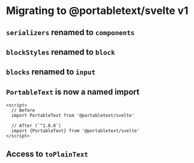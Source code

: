 # Migrating to @portabletext/svelte v1

## `serializers` renamed to `components`

## `blockStyles` renamed to `block`

## `blocks` renamed to `input`

## `PortableText` is now a named import

```svelte
<script>
  // Before
  import PortableText from '@portabletext/svelte'

  // After (`^1.0.0`)
  import {PortableText} from '@portabletext/svelte'
</script>
```

## Access to `toPlainText`
